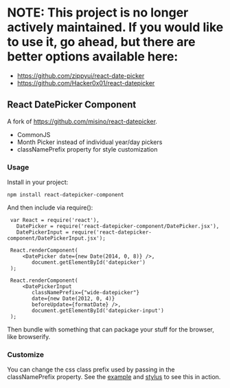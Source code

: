 # NOTE: This project is no longer actively maintained. If you would like to use it, go ahead, but there are better options available here:

* https://github.com/zippyui/react-date-picker
* https://github.com/Hacker0x01/react-datepicker

## React DatePicker Component

A fork of https://github.com/misino/react-datepicker. 

* CommonJS
* Month Picker instead of individual year/day pickers
* classNamePrefix property for style customization

### Usage


Install in your project:

```
npm install react-datepicker-component
```

And then include via require(): 
 
```
 var React = require('react'),
   DatePicker = require('react-datepicker-component/DatePicker.jsx'),
   DatePickerInput = require('react-datepicker-component/DatePickerInput.jsx');
 
 React.renderComponent(
     <DatePicker date={new Date(2014, 0, 8)} />,
        document.getElementById('datepicker')
 );
 
 React.renderComponent(
     <DatePickerInput 
        classNamePrefix={"wide-datepicker"} 
        date={new Date(2012, 0, 4)} 
        beforeUpdate={formatDate} />,
        document.getElementById('datepicker-input')
 );

```
 
Then bundle with something that can package your stuff for the browser, like browserify.
 
### Customize

 
You can change the css class prefix used by passing in the classNamePrefix property. See the [example](example/) and [stylus](css/datepicker.styl) to see this in action.
 
 
